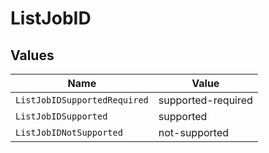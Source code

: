 # ListJobID


## Values

| Name                         | Value                        |
| ---------------------------- | ---------------------------- |
| `ListJobIDSupportedRequired` | supported-required           |
| `ListJobIDSupported`         | supported                    |
| `ListJobIDNotSupported`      | not-supported                |